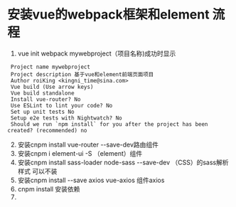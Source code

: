 # 安装vue的webpack框架和element 流程
1. vue init webpack mywebproject（项目名称)成功时显示
```
 Project name mywebproject
 Project description 基于vue和element前端页面项目
 Author roiKing <kingni_time@sina.com>
 Vue build (Use arrow keys)
 Vue build standalone
 Install vue-router? No
 Use ESLint to lint your code? No
 Set up unit tests No
 Setup e2e tests with Nightwatch? No
 Should we run `npm install` for you after the project has been created? (recommended) no
 ```
2. 安装cnpm install vue-router --save-dev路由组件
3. 安装cnpm i element-ui -S （element）组件
4. 安装cnpm install sass-loader node-sass --save-dev （CSS）的sass解析样式 可以不装
5. 安装cnpm install --save axios vue-axios 组件axios
6. cnpm install 安装依赖
7. 